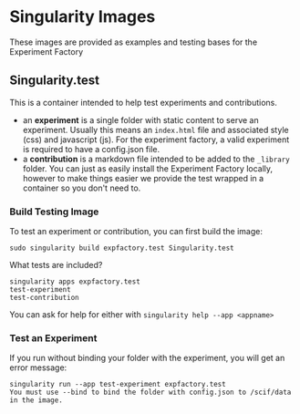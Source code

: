 # Singularity Images
These images are provided as examples and testing bases for the Experiment Factory

## Singularity.test
This is a container intended to help test experiments and contributions.

 - an **experiment** is a single folder with static content to serve an experiment. Usually
this means an `index.html` file and associated style (css) and javascript (js). For the
experiment factory, a valid experiment is required to have a config.json file. 
 - a **contribution** is a markdown file intended to be added to the `_library` folder.
You can just as easily install the Experiment Factory locally, however to make things
easier we provide the test wrapped in a container so you don't need to.

### Build Testing Image
To test an experiment or contribution, you can first build the image:

```
sudo singularity build expfactory.test Singularity.test
```

What tests are included?

```
singularity apps expfactory.test
test-experiment
test-contribution
``` 

You can ask for help for either with `singularity help --app <appname>`

### Test an Experiment
If you run without binding your folder with the experiment, you will get an error message:

```
singularity run --app test-experiment expfactory.test 
You must use --bind to bind the folder with config.json to /scif/data in the image.
```

